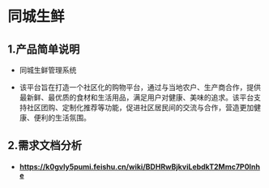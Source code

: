 # 同城生鲜

## 1.产品简单说明
- 同城生鲜管理系统

- 该平台旨在打造一个社区化的购物平台，通过与当地农户、生产商合作，提供最新鲜、最优质的食材和生活用品，满足用户对健康、美味的追求。该平台支持社区团购、定制化推荐等功能，促进社区居民间的交流与合作，营造更加健康、便利的生活氛围。

## 2.需求文档分析
- #### https://k0gvly5pumi.feishu.cn/wiki/BDHRwBjkviLebdkT2Mmc7P0Inhe